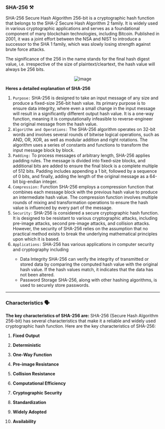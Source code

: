 ### SHA-256 ⚒️
SHA-256 Secure Hash Algorithm 256-bit is a cryptographic hash function that belongs to the SHA-2 Secure Hash Algorithm 2 family. It is widely used in various cryptographic applications and serves as a foundational component of many blockchain technologies, including Bitcoin. Published in 2001, it was a joint effort between the NSA and NIST to introduce a successor to the SHA 1 family, which was slowly losing strength against brute force attacks.

The significance of the 256 in the name stands for the final hash digest value, i.e. irrespective of the size of plaintext/cleartext, the hash value will always be 256 bits.
<div style="text-align:center;">

  ![image](https://github.com/BaibhavTiwari/100daysOfweb3/assets/75496387/c801673a-2238-4590-8091-b9f6339b4040)

</div>


<b>Heres a detailed explanation of SHA-256 </b>

1. `Purpose:` SHA-256 is designed to take an input message of any size and produce a fixed-size 256-bit hash value. Its primary purpose is to ensure data integrity, where even a small change in the input message will result in a significantly different output hash value. It is a one-way function, meaning it is computationally infeasible to reverse-engineer the original message from the hash value. 
2. `Algorithm and Operations:` The SHA-256 algorithm operates on 32-bit words and involves several rounds of bitwise logical operations, such as AND, OR, XOR, as well as modular addition and right rotations. The algorithm uses a series of constants and functions to transform the input message block by block. 
3. `Padding:` To process messages of arbitrary length, SHA-256 applies padding rules. The message is divided into fixed-size blocks, and additional bits are added to ensure the final block is a complete multiple of 512 bits. Padding includes appending a 1 bit, followed by a sequence of 0 bits, and finally, adding the length of the original message as a 64-bit big-endian integer. 
4. `Compression:` Function SHA-256 employs a compression function that combines each message block with the previous hash value to produce an intermediate hash value. The compression function involves multiple rounds of mixing and transformation operations to ensure the hash value is influenced by every part of the message.
5. `Security:` SHA-256 is considered a secure cryptographic hash function. It is designed to be resistant to various cryptographic attacks, including pre-image attacks, second pre-image attacks, and collision attacks. However, the security of SHA-256 relies on the assumption that no practical method exists to break the underlying mathematical principles upon which it is based. 
6. `Applications:` SHA-256 has various applications in computer security and cryptography including 
<ul>

- Data Integrity SHA-256 can verify the integrity of transmitted or stored data by comparing the computed hash value with the original hash value. If the hash values match, it indicates that the data has not been altered. 
- Password Storage SHA-256, along with other hashing algorithms, is used to securely store passwords.
</ul>


-------------------------------------------------

### Characteristics 🗣️
<b>The key characteristics of SHA-256 are:</b>
SHA-256 (Secure Hash Algorithm 256-bit) has several characteristics that make it a reliable and widely used cryptographic hash function. Here are the key characteristics of SHA-256:

1. **Fixed Output**

2. **Deterministic**

3. **One-Way Function**

4. **Pre-image Resistance**

5. **Collision Resistance**

6. **Computational Efficiency**

7. **Cryptographic Security**
8. **Standardization**

9. **Widely Adopted**

10. **Availability**
